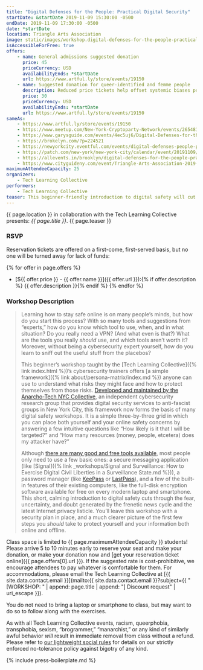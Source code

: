 ```yaml
---
title: "Digital Defenses for the People: Practical Digital Security"
startDate: &startDate 2019-11-09 15:30:00 -0500
endDate: 2019-11-09 17:30:00 -0500
date: *startDate
location: Triangle Arts Association
image: static/images/workshop.digital-defenses-for-the-people-practical-digital-security.rectangle.png
isAccessibleForFree: true
offers:
    - name: General admissions suggested donation
      price: 45
      priceCurrency: USD
      availabilityEnds: *startDate
      url: https://www.artful.ly/store/events/19150
    - name: Suggested donation for queer-identified and femme people
      description: Reduced price tickets help offset systemic biases prevalent in society and in the cybersecurity industry especially.
      price: 30
      priceCurrency: USD
      availabilityEnds: *startDate
      url: https://www.artful.ly/store/events/19150
sameAs:
    - https://www.artful.ly/store/events/19150
    - https://www.meetup.com/New-York-Cryptoparty-Network/events/265481153/
    - https://www.garysguide.com/events/4ec5uj6/Digital-Defenses-for-the-People-Practical-Digital-Security
    - https://brokelyn.com/?p=224521
    - https://newyorkcity.eventful.com/events/digital-defenses-people-practical-digital-security-/E0-001-131313979-0
    - https://patch.com/new-york/new-york-city/calendar/event/20191109/662510/digital-defenses-for-the-people-practical-digital-security
    - https://allevents.in/brooklyn/digital-defenses-for-the-people-practical-digital-security/80001931450888
    - https://www.cityguideny.com/event/Triangle-Arts-Association-2019-11-09-2019-11-09
maximumAttendeeCapacity: 25
organizers:
    - Tech Learning Collective
performers:
    - Tech Learning Collective
teaser: This beginner-friendly introduction to digital safety will cut through the fear, uncertainty, and doubt generated by the frenetic news cycle and the latest Internet privacy listicle, and offer an opportunity to ask the Tech Learning Collective&rsquo;s cybersecurity trainers your most pressing online privacy and digital security questions.
---
```


{{ page.location }} in collaboration with the Tech Learning Collective presents: *{{ page.title }}*. {{ page.teaser }}

### RSVP

Reservation tickets are offered on a first-come, first-served basis, but no one will be turned away for lack of funds:

{% for offer in page.offers %}
* [${{ offer.price }} - {{ offer.name }}]({{ offer.url }}):{% if offer.description %} {{ offer.description }}{% endif %}
{% endfor %}

### Workshop Description

> Learning how to stay safe online is on many people&rsquo;s minds, but how do you start this process? With so many tools and suggestions from &ldquo;experts,&rdquo; how do you know which tool to use, when, and in what situation? Do you really need a VPN? (And what even is that?) What are the tools you really *should* use, and which tools aren&rsquo;t worth it? Moreover, without being a cybersecurity expert yourself, how do you learn to sniff out the useful stuff from the placebos?
>
> This beginner&rsquo;s workshop taught by the [Tech Learning Collective]({% link index.html %})&rsquo;s cybersecurity trainers offers [a simple framework]({% link about/persona-matrix/index.md %}) anyone can use to understand what risks they might face and how to protect themselves from those risks. [Developed and maintained by the Anarcho-Tech NYC Collective](https://github.com/AnarchoTechNYC/meta/wiki/Persona-based-training-matrix), an independent cybersecurity research group that provides digital security services to anti-fascist groups in New York City, this framework now forms the basis of many digital safety workshops. It is a simple three-by-three grid in which you can place both yourself and your online safety concerns by answering a few intuitive questions like &ldquo;How likely is it that I will be targeted?&rdquo; and &ldquo;How many resources (money, people, etcetera) does my attacker have?&rdquo;
>
> Although [there are many good and free tools available](https://prism-break.org/en/), most people only need to use a few basic ones: a secure messaging application (like [Signal]({% link _workshops/Signal and Surveillance: How to Exercise Digital Civil Liberties in a Surveillance State.md %})), a password manager (like [KeePass](https://keepass.info/) or [LastPass](https://lastpass.com/)), and a few of the built-in features of their existing computers, like the full-disk encryption software available for free on every modern laptop and smartphone. This short, calming introduction to digital safety cuts through the fear, uncertainty, and doubt generated by the frenetic news cycle and the latest Internet privacy listicle. You&rsquo;ll leave this workshop with a security plan in place, and a much clearer picture of the first few steps you *should* take to protect yourself and your information both online and offline.

Class space is limited to {{ page.maximumAttendeeCapacity }} students! Please arrive 5 to 10 minutes early to reserve your seat and make your donation, or make your donation now and [get your reservation ticket online]({{ page.offers[0].url }}). If the suggested rate is cost-prohibitive, we encourage attendees to pay whatever is comfortable for them. For accommodations, please email the Tech Learning Collective at [{{ site.data.contact.email }}](mailto:{{ site.data.contact.email }}?subject={{ "[WORKSHOP: " | append: page.title | append: "] Discount request" | uri_escape }}).

You do not need to bring a laptop or smartphone to class, but may want to do so to follow along with the exercises.

As with all Tech Learning Collective events, racism, queerphobia, transphobia, sexism, &ldquo;brogrammer,&rdquo; &ldquo;manarchist,&rdquo; or any kind of similarly awful behavior *will* result in immediate removal from class without a refund. Please refer to [our lightweight social rules](https://github.com/AnarchoTechNYC/meta/wiki/Social-rules) for details on our strictly enforced no-tolerance policy against bigotry of any kind.

{% include press-boilerplate.md %}
